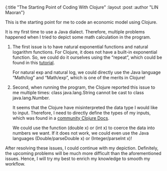 {:title  "The Starting Point of Coding With Clojure"
 :layout :post
 :author "LIN Maoran"}

This is the starting point for me to code an economic model using Clojure.

It is my first time to use a Java dialect. Therefore, multiple problems happened when I tried to depict some math calculation in the program.

1. The first issue is to have natural exponential functions and natural logarithm functions. For Clojure, it does not have a built-in exponential function. So, we could do it ourselves using the “repeat”, which could be found in this [tutorial](http://kimh.github.io/clojure-by-example/#about).

    For natural exp and natural log, we could directly use the Java language “Math/log” and “Math/exp”, which is one of the merits in Clojure!

2. Second, when running the program, the Clojure reported this issue to me multiple times: class java.lang.String cannot be cast to class java.lang.Number.

    It seems that the Clojure have misinterpreted the data type I would like to input. Therefore, I need to directly define the types of my inputs, which was found in a [community Clojure Docs](https://clojuredocs.org/clojure.core/double).
    
    We could use the function (double x) or (int x) to coerce the data into numbers we want. If it does not work, we could even use the Java languages (Double/parseDouble x) or (Integer/parseInt x)!

After resolving these issues, I could continue with my depiction. Definitely, the upcoming problems will be much more difficult than the aforementioned issues. Hence, I will try my best to enrich my knowledge to smooth my workflow.